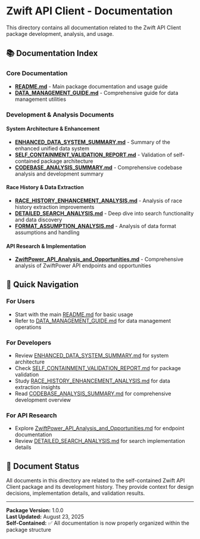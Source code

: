 # Zwift API Client - Documentation

This directory contains all documentation related to the Zwift API Client package development, analysis, and usage.

## 📚 Documentation Index

### Core Documentation
- **[README.md](../README.md)** - Main package documentation and usage guide
- **[DATA_MANAGEMENT_GUIDE.md](DATA_MANAGEMENT_GUIDE.md)** - Comprehensive guide for data management utilities

### Development & Analysis Documents

#### System Architecture & Enhancement
- **[ENHANCED_DATA_SYSTEM_SUMMARY.md](ENHANCED_DATA_SYSTEM_SUMMARY.md)** - Summary of the enhanced unified data system
- **[SELF_CONTAINMENT_VALIDATION_REPORT.md](SELF_CONTAINMENT_VALIDATION_REPORT.md)** - Validation of self-contained package architecture
- **[CODEBASE_ANALYSIS_SUMMARY.md](CODEBASE_ANALYSIS_SUMMARY.md)** - Comprehensive codebase analysis and development summary

#### Race History & Data Extraction
- **[RACE_HISTORY_ENHANCEMENT_ANALYSIS.md](RACE_HISTORY_ENHANCEMENT_ANALYSIS.md)** - Analysis of race history extraction improvements
- **[DETAILED_SEARCH_ANALYSIS.md](DETAILED_SEARCH_ANALYSIS.md)** - Deep dive into search functionality and data discovery
- **[FORMAT_ASSUMPTION_ANALYSIS.md](FORMAT_ASSUMPTION_ANALYSIS.md)** - Analysis of data format assumptions and handling

#### API Research & Implementation
- **[ZwiftPower_API_Analysis_and_Opportunities.md](ZwiftPower_API_Analysis_and_Opportunities.md)** - Comprehensive analysis of ZwiftPower API endpoints and opportunities

## 📖 Quick Navigation

### For Users
- Start with the main [README.md](../README.md) for basic usage
- Refer to [DATA_MANAGEMENT_GUIDE.md](DATA_MANAGEMENT_GUIDE.md) for data management operations

### For Developers
- Review [ENHANCED_DATA_SYSTEM_SUMMARY.md](ENHANCED_DATA_SYSTEM_SUMMARY.md) for system architecture
- Check [SELF_CONTAINMENT_VALIDATION_REPORT.md](SELF_CONTAINMENT_VALIDATION_REPORT.md) for package validation
- Study [RACE_HISTORY_ENHANCEMENT_ANALYSIS.md](RACE_HISTORY_ENHANCEMENT_ANALYSIS.md) for data extraction insights
- Read [CODEBASE_ANALYSIS_SUMMARY.md](CODEBASE_ANALYSIS_SUMMARY.md) for comprehensive development overview

### For API Research
- Explore [ZwiftPower_API_Analysis_and_Opportunities.md](ZwiftPower_API_Analysis_and_Opportunities.md) for endpoint documentation
- Review [DETAILED_SEARCH_ANALYSIS.md](DETAILED_SEARCH_ANALYSIS.md) for search implementation details

## 🔄 Document Status

All documents in this directory are related to the self-contained Zwift API Client package and its development history. They provide context for design decisions, implementation details, and validation results.

---

**Package Version:** 1.0.0  
**Last Updated:** August 23, 2025  
**Self-Contained:** ✅ All documentation is now properly organized within the package structure
